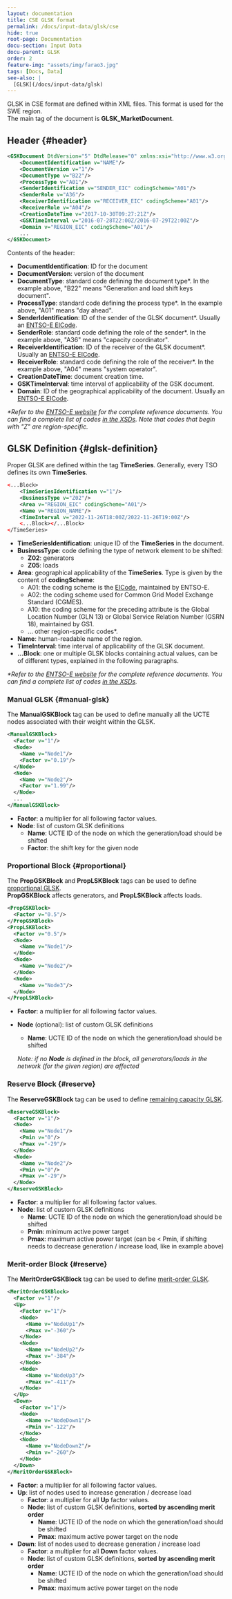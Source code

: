 ```yaml
---
layout: documentation
title: CSE GLSK format
permalink: /docs/input-data/glsk/cse
hide: true
root-page: Documentation
docu-section: Input Data
docu-parent: GLSK
order: 2
feature-img: "assets/img/farao3.jpg"
tags: [Docs, Data]
see-also: |
  [GLSK](/docs/input-data/glsk)
---
```


GLSK in CSE format are defined within XML files. This format is used for the SWE region.  
The main tag of the document is **GLSK_MarketDocument**.

## Header {#header}

~~~xml
<GSKDocument DtdVersion="5" DtdRelease="0" xmlns:xsi="http://www.w3.org/2001/XMLSchema-instance" xsi:noNamespaceSchemaLocation="gsk-document.xsd">
    <DocumentIdentification v="NAME"/>
    <DocumentVersion v="1"/>
    <DocumentType v="B22"/>
    <ProcessType v="A01"/>
    <SenderIdentification v="SENDER_EIC" codingScheme="A01"/>
    <SenderRole v="A36"/>
    <ReceiverIdentification v="RECEIVER_EIC" codingScheme="A01"/>
    <ReceiverRole v="A04"/>
    <CreationDateTime v="2017-10-30T09:27:21Z"/>
    <GSKTimeInterval v="2016-07-28T22:00Z/2016-07-29T22:00Z"/>
    <Domain v="REGION_EIC" codingScheme="A01"/>
    ...
</GSKDocument>
~~~
Contents of the header:
- **DocumentIdentification**: ID for the document
- **DocumentVersion**: version of the document
- **DocumentType**: standard code defining the document type*. In the example above, "B22" means "Generation and load shift keys document".
- **ProcessType**: standard code defining the process type*. In the example above, "A01" means "day ahead".
- **SenderIdentification**: ID of the sender of the GLSK document*. Usually an [ENTSO-E EICode](https://www.entsoe.eu/data/energy-identification-codes-eic/).
- **SenderRole**: standard code defining the role of the sender*. In the example above, "A36" means "capacity coordinator".
- **ReceiverIdentification**: ID of the receiver of the GLSK document*. Usually an [ENTSO-E EICode](https://www.entsoe.eu/data/energy-identification-codes-eic/).
- **ReceiverRole**: standard code defining the role of the receiver*. In the example above, "A04" means "system operator".
- **CreationDateTime**: document creation time.
- **GSKTimeInterval**: time interval of applicability of the GSK document.
- **Domain**: ID of the geographical applicability of the document. Usually an [ENTSO-E EICode](https://www.entsoe.eu/data/energy-identification-codes-eic/).

_*Refer to the [ENTSO-E website](https://www.entsoe.eu/publications/electronic-data-interchange-edi-library/) for the
complete reference documents._
_You can find a complete list of codes [in the XSDs](https://www.entsoe.eu/Documents/EDI/Library/CIM_xsd_package.zip).
Note that codes that begin with "Z" are region-specific._

## GLSK Definition {#glsk-definition}

Proper GLSK are defined within the tag **TimeSeries**. Generally, every TSO defines its own **TimeSeries**.

~~~xml
<...Block>
    <TimeSeriesIdentification v="1"/>
    <BusinessType v="Z02"/>
    <Area v="REGION_EIC" codingScheme="A01"/>
    <Name v="REGION_NAME"/>
    <TimeInterval v="2022-11-26T18:00Z/2022-11-26T19:00Z"/>
    <...Block></...Block>
</TimeSeries>
~~~
- **TimeSeriesIdentification**: unique ID of the **TimeSeries** in the document.
- **BusinessType**: code defining the type of network element to be shifted:
  - **Z02**: generators
  - **Z05**: loads
- **Area**: geographical applicability of the **TimeSeries**. Type is given by the content of **codingScheme**:
    - A01: the coding scheme is the [EICode](https://www.entsoe.eu/data/energy-identification-codes-eic/), maintained by ENTSO-E.
    - A02: the coding scheme used for Common Grid Model Exchange Standard (CGMES).
    - A10: the coding scheme for the preceding attribute is the Global Location Number (GLN 13) or Global Service Relation Number (GSRN 18), maintained by GS1.
    - ... other region-specific codes*.
- **Name**: human-readable name of the region.
- **TimeInterval**: time interval of applicability of the GLSK document.
- **...Block**: one or multiple GLSK blocks containing actual values, can be of different types, explained in the following paragraphs.

_*Refer to the [ENTSO-E website](https://www.entsoe.eu/publications/electronic-data-interchange-edi-library/) for the
complete reference documents._
_You can find a complete list of codes [in the XSDs](https://www.entsoe.eu/Documents/EDI/Library/CIM_xsd_package.zip)._

### Manual GLSK {#manual-glsk}
The **ManualGSKBlock** tag can be used to define manually all the UCTE nodes associated with their weight within the GLSK.

~~~xml
<ManualGSKBlock>
  <Factor v="1"/>
  <Node>
    <Name v="Node1"/>
    <Factor v="0.19"/>
  </Node>
  <Node>
    <Name v="Node2"/>
    <Factor v="1.99"/>
  </Node>
  ...
</ManualGSKBlock>
~~~
- **Factor**: a multiplier for all following factor values.
- **Node**: list of custom GLSK definitions
  - **Name**: UCTE ID of the node on which the generation/load should be shifted
  - **Factor**: the shift key for the given node

### Proportional Block {#proportional}
The **PropGSKBlock** and **PropLSKBlock** tags can be used to define [proportional GLSK](/docs/input-data/glsk#prop-target-p).  
**PropGSKBlock** affects generators, and **PropLSKBlock** affects loads.

~~~xml
<PropGSKBlock>
  <Factor v="0.5"/>
</PropGSKBlock>
<PropLSKBlock>
  <Factor v="0.5"/>
  <Node>
    <Name v="Node1"/>
  </Node>
  <Node>
    <Name v="Node2"/>
  </Node>
  <Node>
    <Name v="Node3"/>
  </Node>
</PropLSKBlock>
~~~
- **Factor**: a multiplier for all following factor values.
- **Node** (optional): list of custom GLSK definitions
  - **Name**: UCTE ID of the node on which the generation/load should be shifted

  _Note: if no **Node** is defined in the block, all generators/loads in the network (for the given region) are affected_

### Reserve Block {#reserve}
The **ReserveGSKBlock** tag can be used to define [remaining capacity GLSK](/docs/input-data/glsk#remaining-capacity).  

~~~xml
<ReserveGSKBlock>
  <Factor v="1"/>
  <Node>
    <Name v="Node1"/>
    <Pmin v="0"/>
    <Pmax v="-29"/>
  </Node>
  <Node>
    <Name v="Node2"/>
    <Pmin v="0"/>
    <Pmax v="-29"/>
  </Node>
</ReserveGSKBlock>
~~~
- **Factor**: a multiplier for all following factor values.
- **Node**: list of custom GLSK definitions
  - **Name**: UCTE ID of the node on which the generation/load should be shifted
  - **Pmin**: minimum active power target
  - **Pmax**: maximum active power target (can be < Pmin, if shifting needs to decrease generation / increase load, 
    like in example above)

### Merit-order Block {#reserve}
The **MeritOrderGSKBlock** tag can be used to define [merit-order GLSK](/docs/input-data/glsk#merit-order).  

~~~xml
<MeritOrderGSKBlock>
  <Factor v="1"/>
  <Up>
    <Factor v="1"/>
    <Node>
      <Name v="NodeUp1"/>
      <Pmax v="-360"/>
    </Node>
    <Node>
      <Name v="NodeUp2"/>
      <Pmax v="-384"/>
    </Node>
    <Node>
      <Name v="NodeUp3"/>
      <Pmax v="-411"/>
    </Node>
  </Up>
  <Down>
    <Factor v="1"/>
    <Node>
      <Name v="NodeDown1"/>
      <Pmin v="-122"/>
    </Node>
    <Node>
      <Name v="NodeDown2"/>
      <Pmin v="-260"/>
    </Node>
  </Down>
</MeritOrderGSKBlock>
~~~
- **Factor**: a multiplier for all following factor values.
- **Up**: list of nodes used to increase generation / decrease load
  - **Factor**: a multiplier for all **Up** factor values.
  - **Node**: list of custom GLSK definitions, **sorted by ascending merit order**
    - **Name**: UCTE ID of the node on which the generation/load should be shifted
    - **Pmax**: maximum active power target on the node
- **Down**: list of nodes used to decrease generation / increase load
  - **Factor**: a multiplier for all **Down** factor values.
  - **Node**: list of custom GLSK definitions, **sorted by ascending merit order**
    - **Name**: UCTE ID of the node on which the generation/load should be shifted
    - **Pmax**: maximum active power target on the node
